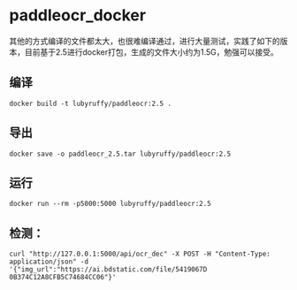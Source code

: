 # paddleocr_docker

其他的方式编译的文件都太大，也很难编译通过，进行大量测试，实践了如下的版本，目前基于2.5进行docker打包，生成的文件大小约为1.5G，勉强可以接受。

## 编译
```
docker build -t lubyruffy/paddleocr:2.5 .
```

## 导出
```
docker save -o paddleocr_2.5.tar lubyruffy/paddleocr:2.5
```

## 运行
```
docker run --rm -p5000:5000 lubyruffy/paddleocr:2.5
```

## 检测：
```
curl "http://127.0.0.1:5000/api/ocr_dec" -X POST -H "Content-Type: application/json" -d '{"img_url":"https://ai.bdstatic.com/file/5419067D
0B374C12A8CFB5C74684CC06"}'
```